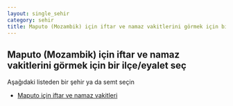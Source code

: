 ```yaml
---
layout: single_sehir
category: sehir
title: Maputo (Mozambik) için iftar ve namaz vakitlerini görmek için bir ilçe/eyalet seç
---
```



## Maputo (Mozambik) için iftar ve namaz vakitlerini görmek için bir ilçe/eyalet seç

Aşağıdaki listeden bir şehir ya da semt seçin


* [Maputo için iftar ve namaz vakitleri](/iftar.html?sehir=Maputo&ulke=Mozambik&state=Maputo)
